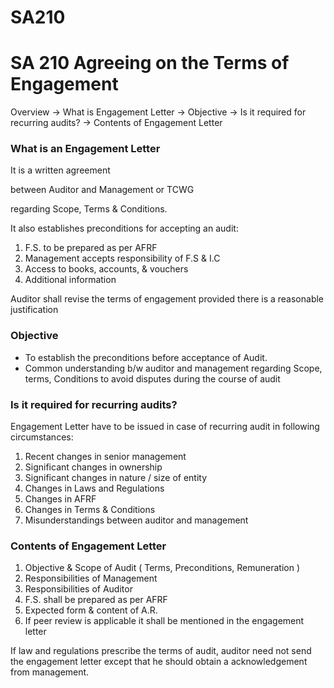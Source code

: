 # SA210

# SA 210 Agreeing on the Terms of Engagement

Overview
→ What is Engagement Letter
→ Objective
→ Is it required for recurring audits?
→ Contents of Engagement Letter

### What is an Engagement Letter

It is a written agreement 

between Auditor and Management or TCWG

regarding Scope, Terms & Conditions.

It also establishes preconditions for accepting an audit:

1. F.S. to be prepared as per AFRF
2. Management accepts responsibility of F.S & I.C
3. Access to books, accounts, & vouchers
4. Additional information

Auditor shall revise the terms of engagement provided there is a reasonable justification 

### Objective

- To establish the preconditions before acceptance of Audit.
- Common understanding b/w auditor and management regarding Scope, terms, Conditions to avoid disputes during the course of audit

### Is it required for recurring audits?

Engagement Letter have to be issued in case of recurring audit in following circumstances: 

1. Recent changes in senior management
2. Significant changes in ownership
3. Significant changes in nature / size of entity
4. Changes in Laws and Regulations
5. Changes in AFRF
6. Changes in Terms & Conditions
7. Misunderstandings between auditor and management 

### Contents of Engagement Letter

1. Objective & Scope of Audit ( Terms, Preconditions, Remuneration )
2. Responsibilities of Management
3. Responsibilities of Auditor
4. F.S. shall be prepared as per AFRF
5. Expected form & content of A.R.
6. If peer review is applicable it shall be mentioned in the engagement letter

If law and regulations prescribe the terms of audit, auditor need not send the engagement letter except that he should obtain a acknowledgement from management.